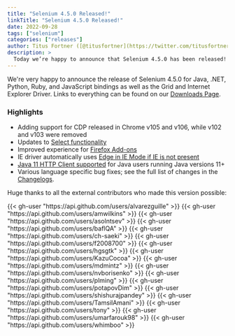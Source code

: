 ```yaml
---
title: "Selenium 4.5.0 Released!"
linkTitle: "Selenium 4.5.0 Released!"
date: 2022-09-28
tags: ["selenium"]
categories: ["releases"]
author: Titus Fortner ([@titusfortner](https://twitter.com/titusfortner))
description: >
  Today we’re happy to announce that Selenium 4.5.0 has been released!
---
```


We're very happy to announce the release of Selenium 4.5.0 for
Java, .NET, Python, Ruby, and JavaScript bindings as well as the Grid and Internet Explorer Driver.
Links to everything can be found on our [Downloads Page][downloads].

### Highlights

  * Adding support for CDP released in Chrome v105 and v106, while v102 and v103 were removed
  * Updates to [Select functionality](https://www.selenium.dev/documentation/webdriver/support_features/select_lists/)
  * Improved experience for [Firefox Add-ons](https://www.selenium.dev/documentation/webdriver/browsers/firefox#add-ons)
  * IE driver automatically uses [Edge in IE Mode if IE is not present](https://titusfortner.com/2022/09/28/edge-ie-mode.html)
  * [Java 11 HTTP Client supported](https://www.selenium.dev/blog/2022/using-java11-httpclient) for Java users running Java versions 11+ 
  * Various language specific bug fixes; see the full list of changes in the 
[Changelogs][bindings].

Huge thanks to all the external contributors who made this version possible:

<div class="row justify-content-center">
  <div class="col-11 p-4 bg-transparent">
    <div class="row justify-content-center">
{{< gh-user "https://api.github.com/users/alvarezguille" >}}
{{< gh-user "https://api.github.com/users/amwilkins" >}} 
{{< gh-user "https://api.github.com/users/asolntsev" >}}
{{< gh-user "https://api.github.com/users/baflQA" >}}
{{< gh-user "https://api.github.com/users/ch-saeki" >}}
{{< gh-user "https://api.github.com/users/f2008700" >}}
{{< gh-user "https://api.github.com/users/hgsgtk" >}}
{{< gh-user "https://api.github.com/users/KazuCocoa" >}}
{{< gh-user "https://api.github.com/users/mdmintz" >}}
{{< gh-user "https://api.github.com/users/nvborisenko" >}}
{{< gh-user "https://api.github.com/users/plming" >}}
{{< gh-user "https://api.github.com/users/potapovDim" >}}
{{< gh-user "https://api.github.com/users/shishurajpandey" >}} 
{{< gh-user "https://api.github.com/users/TamsilAmani" >}}
{{< gh-user "https://api.github.com/users/tony" >}}
{{< gh-user "https://api.github.com/users/umarfarouk98" >}}
{{< gh-user "https://api.github.com/users/whimboo" >}}
    </div>
  </div>
</div>

[downloads]: /downloads
[bindings]: /downloads#bindings
